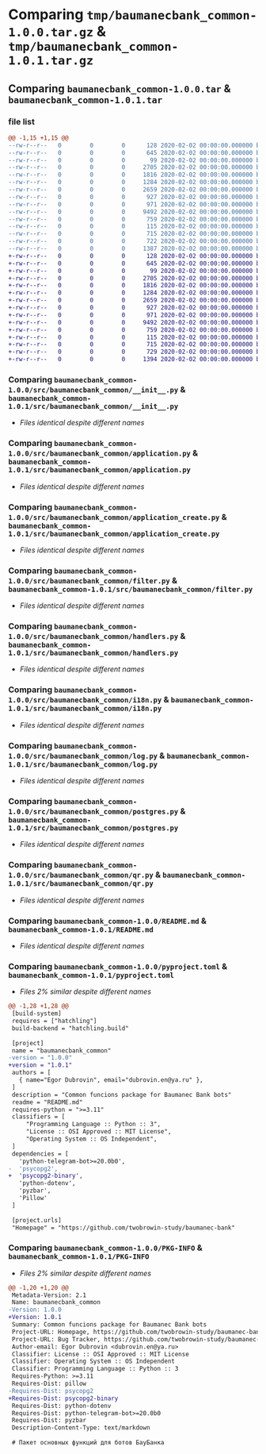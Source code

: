 # Comparing `tmp/baumanecbank_common-1.0.0.tar.gz` & `tmp/baumanecbank_common-1.0.1.tar.gz`

## Comparing `baumanecbank_common-1.0.0.tar` & `baumanecbank_common-1.0.1.tar`

### file list

```diff
@@ -1,15 +1,15 @@
--rw-r--r--   0        0        0      128 2020-02-02 00:00:00.000000 baumanecbank_common-1.0.0/Makefile
--rw-r--r--   0        0        0      645 2020-02-02 00:00:00.000000 baumanecbank_common-1.0.0/src/baumanecbank_common/__init__.py
--rw-r--r--   0        0        0       99 2020-02-02 00:00:00.000000 baumanecbank_common-1.0.0/src/baumanecbank_common/abstract.py
--rw-r--r--   0        0        0     2705 2020-02-02 00:00:00.000000 baumanecbank_common-1.0.0/src/baumanecbank_common/application.py
--rw-r--r--   0        0        0     1816 2020-02-02 00:00:00.000000 baumanecbank_common-1.0.0/src/baumanecbank_common/application_create.py
--rw-r--r--   0        0        0     1284 2020-02-02 00:00:00.000000 baumanecbank_common-1.0.0/src/baumanecbank_common/filter.py
--rw-r--r--   0        0        0     2659 2020-02-02 00:00:00.000000 baumanecbank_common-1.0.0/src/baumanecbank_common/handlers.py
--rw-r--r--   0        0        0      927 2020-02-02 00:00:00.000000 baumanecbank_common-1.0.0/src/baumanecbank_common/i18n.py
--rw-r--r--   0        0        0      971 2020-02-02 00:00:00.000000 baumanecbank_common-1.0.0/src/baumanecbank_common/log.py
--rw-r--r--   0        0        0     9492 2020-02-02 00:00:00.000000 baumanecbank_common-1.0.0/src/baumanecbank_common/postgres.py
--rw-r--r--   0        0        0      759 2020-02-02 00:00:00.000000 baumanecbank_common-1.0.0/src/baumanecbank_common/qr.py
--rw-r--r--   0        0        0      115 2020-02-02 00:00:00.000000 baumanecbank_common-1.0.0/.gitignore
--rw-r--r--   0        0        0      715 2020-02-02 00:00:00.000000 baumanecbank_common-1.0.0/README.md
--rw-r--r--   0        0        0      722 2020-02-02 00:00:00.000000 baumanecbank_common-1.0.0/pyproject.toml
--rw-r--r--   0        0        0     1387 2020-02-02 00:00:00.000000 baumanecbank_common-1.0.0/PKG-INFO
+-rw-r--r--   0        0        0      128 2020-02-02 00:00:00.000000 baumanecbank_common-1.0.1/Makefile
+-rw-r--r--   0        0        0      645 2020-02-02 00:00:00.000000 baumanecbank_common-1.0.1/src/baumanecbank_common/__init__.py
+-rw-r--r--   0        0        0       99 2020-02-02 00:00:00.000000 baumanecbank_common-1.0.1/src/baumanecbank_common/abstract.py
+-rw-r--r--   0        0        0     2705 2020-02-02 00:00:00.000000 baumanecbank_common-1.0.1/src/baumanecbank_common/application.py
+-rw-r--r--   0        0        0     1816 2020-02-02 00:00:00.000000 baumanecbank_common-1.0.1/src/baumanecbank_common/application_create.py
+-rw-r--r--   0        0        0     1284 2020-02-02 00:00:00.000000 baumanecbank_common-1.0.1/src/baumanecbank_common/filter.py
+-rw-r--r--   0        0        0     2659 2020-02-02 00:00:00.000000 baumanecbank_common-1.0.1/src/baumanecbank_common/handlers.py
+-rw-r--r--   0        0        0      927 2020-02-02 00:00:00.000000 baumanecbank_common-1.0.1/src/baumanecbank_common/i18n.py
+-rw-r--r--   0        0        0      971 2020-02-02 00:00:00.000000 baumanecbank_common-1.0.1/src/baumanecbank_common/log.py
+-rw-r--r--   0        0        0     9492 2020-02-02 00:00:00.000000 baumanecbank_common-1.0.1/src/baumanecbank_common/postgres.py
+-rw-r--r--   0        0        0      759 2020-02-02 00:00:00.000000 baumanecbank_common-1.0.1/src/baumanecbank_common/qr.py
+-rw-r--r--   0        0        0      115 2020-02-02 00:00:00.000000 baumanecbank_common-1.0.1/.gitignore
+-rw-r--r--   0        0        0      715 2020-02-02 00:00:00.000000 baumanecbank_common-1.0.1/README.md
+-rw-r--r--   0        0        0      729 2020-02-02 00:00:00.000000 baumanecbank_common-1.0.1/pyproject.toml
+-rw-r--r--   0        0        0     1394 2020-02-02 00:00:00.000000 baumanecbank_common-1.0.1/PKG-INFO
```

### Comparing `baumanecbank_common-1.0.0/src/baumanecbank_common/__init__.py` & `baumanecbank_common-1.0.1/src/baumanecbank_common/__init__.py`

 * *Files identical despite different names*

### Comparing `baumanecbank_common-1.0.0/src/baumanecbank_common/application.py` & `baumanecbank_common-1.0.1/src/baumanecbank_common/application.py`

 * *Files identical despite different names*

### Comparing `baumanecbank_common-1.0.0/src/baumanecbank_common/application_create.py` & `baumanecbank_common-1.0.1/src/baumanecbank_common/application_create.py`

 * *Files identical despite different names*

### Comparing `baumanecbank_common-1.0.0/src/baumanecbank_common/filter.py` & `baumanecbank_common-1.0.1/src/baumanecbank_common/filter.py`

 * *Files identical despite different names*

### Comparing `baumanecbank_common-1.0.0/src/baumanecbank_common/handlers.py` & `baumanecbank_common-1.0.1/src/baumanecbank_common/handlers.py`

 * *Files identical despite different names*

### Comparing `baumanecbank_common-1.0.0/src/baumanecbank_common/i18n.py` & `baumanecbank_common-1.0.1/src/baumanecbank_common/i18n.py`

 * *Files identical despite different names*

### Comparing `baumanecbank_common-1.0.0/src/baumanecbank_common/log.py` & `baumanecbank_common-1.0.1/src/baumanecbank_common/log.py`

 * *Files identical despite different names*

### Comparing `baumanecbank_common-1.0.0/src/baumanecbank_common/postgres.py` & `baumanecbank_common-1.0.1/src/baumanecbank_common/postgres.py`

 * *Files identical despite different names*

### Comparing `baumanecbank_common-1.0.0/src/baumanecbank_common/qr.py` & `baumanecbank_common-1.0.1/src/baumanecbank_common/qr.py`

 * *Files identical despite different names*

### Comparing `baumanecbank_common-1.0.0/README.md` & `baumanecbank_common-1.0.1/README.md`

 * *Files identical despite different names*

### Comparing `baumanecbank_common-1.0.0/pyproject.toml` & `baumanecbank_common-1.0.1/pyproject.toml`

 * *Files 2% similar despite different names*

```diff
@@ -1,28 +1,28 @@
 [build-system]
 requires = ["hatchling"]
 build-backend = "hatchling.build"
 
 [project]
 name = "baumanecbank_common"
-version = "1.0.0"
+version = "1.0.1"
 authors = [
   { name="Egor Dubrovin", email="dubrovin.en@ya.ru" },
 ]
 description = "Common funcions package for Baumanec Bank bots"
 readme = "README.md"
 requires-python = ">=3.11"
 classifiers = [
     "Programming Language :: Python :: 3",
     "License :: OSI Approved :: MIT License",
     "Operating System :: OS Independent",
 ]
 dependencies = [
   'python-telegram-bot>=20.0b0',
-  'psycopg2',
+  'psycopg2-binary',
   'python-dotenv',
   'pyzbar',
   'Pillow'
 ]
 
 [project.urls]
 "Homepage" = "https://github.com/twobrowin-study/baumanec-bank"
```

### Comparing `baumanecbank_common-1.0.0/PKG-INFO` & `baumanecbank_common-1.0.1/PKG-INFO`

 * *Files 2% similar despite different names*

```diff
@@ -1,20 +1,20 @@
 Metadata-Version: 2.1
 Name: baumanecbank_common
-Version: 1.0.0
+Version: 1.0.1
 Summary: Common funcions package for Baumanec Bank bots
 Project-URL: Homepage, https://github.com/twobrowin-study/baumanec-bank
 Project-URL: Bug Tracker, https://github.com/twobrowin-study/baumanec-bank/issues
 Author-email: Egor Dubrovin <dubrovin.en@ya.ru>
 Classifier: License :: OSI Approved :: MIT License
 Classifier: Operating System :: OS Independent
 Classifier: Programming Language :: Python :: 3
 Requires-Python: >=3.11
 Requires-Dist: pillow
-Requires-Dist: psycopg2
+Requires-Dist: psycopg2-binary
 Requires-Dist: python-dotenv
 Requires-Dist: python-telegram-bot>=20.0b0
 Requires-Dist: pyzbar
 Description-Content-Type: text/markdown
 
 # Пакет основных функций для ботов БауБанка
```

